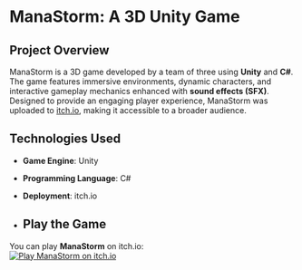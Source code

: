 # ManaStorm: A 3D Unity Game

## Project Overview
ManaStorm is a 3D game developed by a team of three using **Unity** and **C#**. The game features immersive environments, dynamic characters, and interactive gameplay mechanics enhanced with **sound effects (SFX)**. Designed to provide an engaging player experience, ManaStorm was uploaded to [itch.io](https://jfabel.itch.io/manastorm), making it accessible to a broader audience.

## Technologies Used
- **Game Engine**: Unity
- **Programming Language**: C#
- **Deployment**: itch.io

- ## Play the Game
You can play **ManaStorm** on itch.io:  
[![Play ManaStorm on itch.io](https://static.itch.io/images/badge-color.svg)](https://jfabel.itch.io/manastorm)
